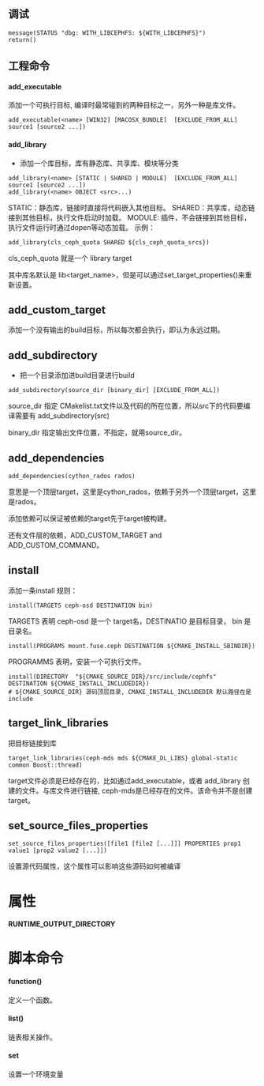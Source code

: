 

## 调试

```
message(STATUS "dbg: WITH_LIBCEPHFS: ${WITH_LIBCEPHFS}")
return()
```

## 工程命令

#### add_executable

添加一个可执行目标, 编译时最常碰到的两种目标之一，另外一种是库文件。

```
add_executable(<name> [WIN32] [MACOSX_BUNDLE]  [EXCLUDE_FROM_ALL]  source1 [source2 ...])
```

#### add_library

* 添加一个库目标，库有静态库、共享库、模块等分类

```
add_library(<name> [STATIC | SHARED | MODULE]  [EXCLUDE_FROM_ALL]  source1 [source2 ...])
add_library(<name> OBJECT <src>...)
```

STATIC：静态库，链接时直接将代码嵌入其他目标。
SHARED：共享库，动态链接到其他目标，执行文件启动时加载。
MODULE: 插件，不会链接到其他目标，执行文件运行时通过dopen等动态加载。
示例：

```
add_library(cls_ceph_quota SHARED ${cls_ceph_quota_srcs})
```

cls_ceph_quota 就是一个 library target

其中库名默认是 lib<target_name>，但是可以通过set_target_properties()来重新设置。

## add_custom_target

添加一个没有输出的build目标，所以每次都会执行，即认为永远过期。

## add_subdirectory

* 把一个目录添加进build目录进行build

```
add_subdirectory(source_dir [binary_dir] [EXCLUDE_FROM_ALL])
```

source_dir 指定 CMakelist.txt文件以及代码的所在位置，所以src下的代码要编译需要有 add_subdirectory(src)

binary_dir 指定输出文件位置，不指定，就用source_dir。

## add_dependencies

```
add_dependencies(cython_rados rados)
```

意思是一个顶层target，这里是cython_rados，依赖于另外一个顶层target，这里是rados。

添加依赖可以保证被依赖的target先于target被构建。

还有文件层的依赖，ADD_CUSTOM_TARGET and ADD_CUSTOM_COMMAND。

## install

添加一条install 规则：

```
install(TARGETS ceph-osd DESTINATION bin)
```

TARGETS 表明 ceph-osd 是一个 target名，DESTINATIO 是目标目录， bin 是目录名。

```
install(PROGRAMS mount.fuse.ceph DESTINATION ${CMAKE_INSTALL_SBINDIR})
```

PROGRAMMS 表明，安装一个可执行文件。

```
install(DIRECTORY  "${CMAKE_SOURCE_DIR}/src/include/cephfs" DESTINATION ${CMAKE_INSTALL_INCLUDEDIR})
# ${CMAKE_SOURCE_DIR} 源码顶层目录, CMAKE_INSTALL_INCLUDEDIR 默认路径在是 include
```

## target_link_libraries

把目标链接到库 

```
target_link_libraries(ceph-mds mds ${CMAKE_DL_LIBS} global-static common Boost::thread)
```

target文件必须是已经存在的，比如通过add_executable，或者 add_library 创建的文件。与库文件进行链接, ceph-mds是已经存在的文件。该命令并不是创建target。

## set_source_files_properties

```
set_source_files_properties([file1 [file2 [...]]] PROPERTIES prop1 value1 [prop2 value2 [...]])
```

设置源代码属性，这个属性可以影响这些源码如何被编译


# 属性

#### RUNTIME_OUTPUT_DIRECTORY 

# 脚本命令

####  function() 

定义一个函数。

#### list()

链表相关操作。

####  set

设置一个环境变量
